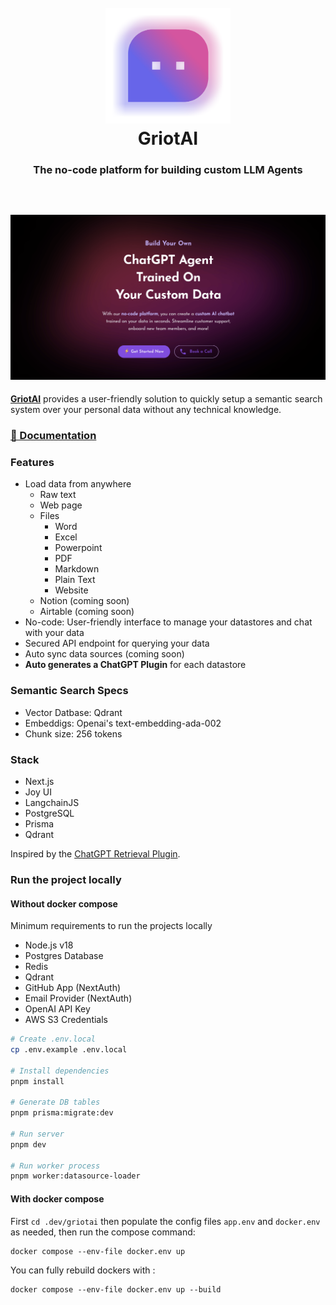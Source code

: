 <h1 align="center" style="font-weight: bold">
  <br>
  <a href="https://griotai.kasetolabs.xyz"><img src="public/databerry-logo-icon.png" alt="WebTorrent" width="200"></a>
  <br>
  GriotAI
  <br>
    <h3 align="center">The no-code platform for building custom LLM Agents</h3>
  <br>
  
</h1>

<!-- <h4 align="center">The no-code platform for semantic search and retrieval of personal or organizational documents.</h4> -->

<h2 align="center">
<img src="public/og-image.png" alt="Databerry" width="1000" style="max-width: 100%;">
</h2>

**[GriotAI](https://griotai.kasetolabs.xyz)** provides a user-friendly solution to quickly setup a semantic search system over your personal data without any technical knowledge.

### [📄 Documentation](https://docs.kasetolabs.xyz/)

### Features

- Load data from anywhere
  - Raw text
  - Web page
  - Files
    - Word
    - Excel
    - Powerpoint
    - PDF
    - Markdown
    - Plain Text
    - Website
  - Notion (coming soon)
  - Airtable (coming soon)
- No-code: User-friendly interface to manage your datastores and chat with your data
- Secured API endpoint for querying your data
- Auto sync data sources (coming soon)
- **Auto generates a ChatGPT Plugin** for each datastore

### Semantic Search Specs

- Vector Datbase: Qdrant
- Embeddigs: Openai's text-embedding-ada-002
- Chunk size: 256 tokens

### Stack

- Next.js
- Joy UI
- LangchainJS
- PostgreSQL
- Prisma
- Qdrant

Inspired by the [ChatGPT Retrieval Plugin](https://github.com/openai/chatgpt-retrieval-plugin).

### Run the project locally

#### Without docker compose

Minimum requirements to run the projects locally

- Node.js v18
- Postgres Database
- Redis
- Qdrant
- GitHub App (NextAuth)
- Email Provider (NextAuth)
- OpenAI API Key
- AWS S3 Credentials

```bash
# Create .env.local
cp .env.example .env.local

# Install dependencies
pnpm install

# Generate DB tables
pnpm prisma:migrate:dev

# Run server
pnpm dev

# Run worker process
pnpm worker:datasource-loader
```

#### With docker compose

First `cd .dev/griotai` then populate the config files `app.env` and `docker.env` as needed, then run the compose command:

```shell
docker compose --env-file docker.env up
```

You can fully rebuild dockers with :

```shell
docker compose --env-file docker.env up --build
```
